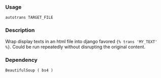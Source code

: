 ### Usage
    autotrans TARGET_FILE

### Description
Wrap display texts in an html file into django favored `{% trans 'MY_TEXT' %}`. Could be run repeatedly without disrupting the original content.

### Dependency
```
BeautifulSoup ( bs4 )
```
